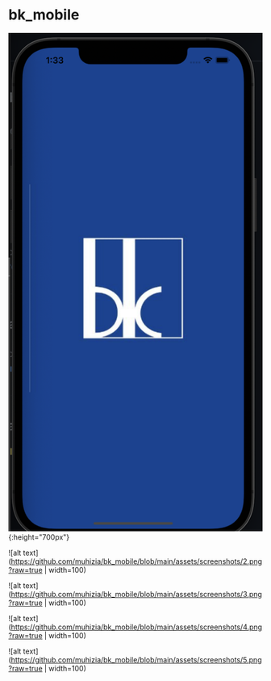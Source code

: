 # bk_mobile

![alt text](https://github.com/muhizia/bk_mobile/blob/main/assets/screenshots/1.png?raw=true){:height="700px"}

![alt text](https://github.com/muhizia/bk_mobile/blob/main/assets/screenshots/2.png?raw=true | width=100)

![alt text](https://github.com/muhizia/bk_mobile/blob/main/assets/screenshots/3.png?raw=true | width=100)

![alt text](https://github.com/muhizia/bk_mobile/blob/main/assets/screenshots/4.png?raw=true | width=100)

![alt text](https://github.com/muhizia/bk_mobile/blob/main/assets/screenshots/5.png?raw=true | width=100)
